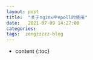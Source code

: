 ```yaml
---
layout: post
title:  "关于nginx中epoll的使用"
date:   2021-07-09 14:27:00
categories: 
tags:  zengzzzzz-blog
---
```


* content
{:toc}

  
&nbsp;
